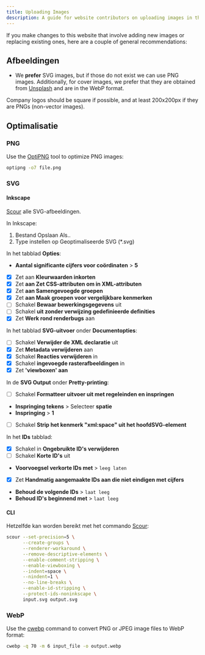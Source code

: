 ```yaml
---
title: Uploading Images
description: A guide for website contributors on uploading images in the proper format and location.
---
```


If you make changes to this website that involve adding new images or replacing existing ones, here are a couple of general recommendations:

## Afbeeldingen

- We **prefer** SVG images, but if those do not exist we can use PNG images. Additionally, for cover images, we prefer that they are obtained from [Unsplash](https://unsplash.com) and are in the WebP format.

Company logos should be square if possible, and at least 200x200px if they are PNGs (non-vector images).

## Optimalisatie

### PNG

Use the [OptiPNG](https://sourceforge.net/projects/optipng) tool to optimize PNG images:

```bash
optipng -o7 file.png
```

### SVG

#### Inkscape

[Scour](https://github.com/scour-project/scour) alle SVG-afbeeldingen.

In Inkscape:

1. Bestand Opslaan Als..
2. Type instellen op Geoptimaliseerde SVG (*.svg)

In het tabblad **Opties**:

- **Aantal significante cijfers voor coördinaten** > **5**
- [x] Zet aan **Kleurwaarden inkorten**
- [x] Zet **aan Zet CSS-attributen om in XML-attributen**
- [x] Zet **aan Samengevoegde groepen**
- [x] Zet **aan Maak groepen voor vergelijkbare kenmerken**
- [ ] Schakel **Bewaar bewerkingsgegevens** uit
- [ ] Schakel **uit zonder verwijzing gedefinieerde definities**
- [x] Zet **Werk rond renderbugs** aan

In het tabblad **SVG-uitvoer** onder **Documentopties**:

- [ ] Schakel **Verwijder de XML declaratie** uit
- [x] Zet **Metadata verwijderen** aan
- [x] Schakel **Reacties verwijderen** in
- [x] Schakel **ingevoegde rasterafbeeldingen** in
- [x] Zet **'viewboxen' aan**

In de **SVG Output** onder **Pretty-printing**:

- [ ] Schakel **Formatteer uitvoer uit met regeleinden en inspringen**
- **Inspringing tekens** > Selecteer **spatie**
- **Inspringing** > **1**
- [ ] Schakel **Strip het kenmerk "xml:space" uit het hoofdSVG-element**

In het **IDs** tabblad:

- [x] Schakel in **Ongebruikte ID's verwijderen**
- [ ] Schakel **Korte ID's** uit
- **Voorvoegsel verkorte IDs met** > `leeg laten`
- [x] Zet **Handmatig aangemaakte IDs aan die niet eindigen met cijfers**
- **Behoud de volgende IDs** > `laat leeg`
- **Behoud ID's beginnend met** > `laat leeg`

#### CLI

Hetzelfde kan worden bereikt met het commando [Scour](https://github.com/scour-project/scour):

```bash
scour --set-precision=5 \
      --create-groups \
      --renderer-workaround \
      --remove-descriptive-elements \
      --enable-comment-stripping \
      --enable-viewboxing \
      --indent=space \
      --nindent=1 \
      --no-line-breaks \
      --enable-id-stripping \
      --protect-ids-noninkscape \
      input.svg output.svg
```

### WebP

Use the [cwebp](https://developers.google.com/speed/webp/docs/using) command to convert PNG or JPEG image files to WebP format:

```bash
cwebp -q 70 -m 6 input_file -o output.webp
```
